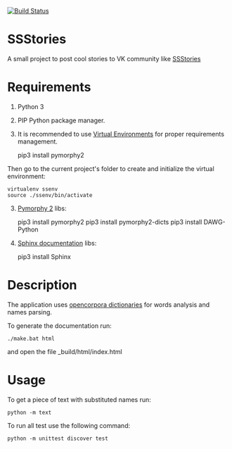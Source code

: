 [![Build Status](https://travis-ci.org/AbramisBrama/ssstories.svg?branch=master)](https://travis-ci.org/AbramisBrama/ssstories)

SSStories
=========

A small project to post cool stories to VK community like [SSStories](https://vk.com/ssstories)


Requirements
============

1. Python 3
2. PIP Python package manager.
3. It is recommended to use [Virtual Environments](http://docs.python-guide.org/en/latest/dev/virtualenvs) for
proper requirements management.


    pip3 install pymorphy2
    
  Then go to the current project's folder to create and initialize the virtual environment: 


    virtualenv ssenv
    source ./ssenv/bin/activate


3. [Pymorphy 2](https://pymorphy2.readthedocs.io/en/latest/) libs:

    
    pip3 install pymorphy2
    pip3 install pymorphy2-dicts
    pip3 install DAWG-Python
    
4. [Sphinx documentation](http://www.sphinx-doc.org/) libs:


    pip3 install Sphinx


Description
===========

The application uses [opencorpora dictionaries](http://opencorpora.org/)
for words analysis and names parsing.

To generate the documentation run:

    ./make.bat html

and open the file _build/html/index.html


Usage
=====

To get a piece of text with substituted names run:

    python -m text

To run all test use the following command:

    python -m unittest discover test